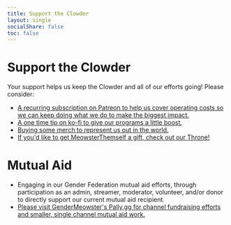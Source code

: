 ```yaml
---
title: Support the Clowder
layout: single
socialShare: false
toc: false
---
```




# Support the Clowder

Your support helps us keep the Clowder and all of our efforts going! Please consider:  

- [A recurring subscription on Patreon to help us cover operating costs so we can keep doing what we do to make the biggest impact.](https://www.patreon.com/GenderMeowster?fan_landing=true) 
- [A one time tip on ko-fi to give our programs a little boost.](https://ko-fi.com/gendermeowster)
- [Buying some merch to represent us out in the world.](/merch)
- [If you'd like to get MeowsterThemself a gift, check out our Throne!](https://throne.com/gendermeowster)

# Mutual Aid

- Engaging in our Gender Federation mutual aid efforts, through participation as an admin, streamer, moderator, volunteer, and/or donor to directly support our current mutual aid recipient.
- [Please visit GenderMeowster's Pally.gg for channel fundraising efforts and smaller, single channel mutual aid work.](https://pally.gg/p/gendermeowster)
